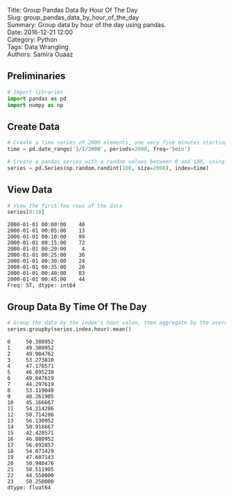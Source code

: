 Title: Group Pandas Data By Hour Of The Day  
Slug: group_pandas_data_by_hour_of_the_day  
Summary: Group data by hour of the day using pandas.  
Date: 2016-12-21 12:00  
Category: Python  
Tags: Data Wrangling  
Authors: Samira Ouaaz  

## Preliminaries


```python
# Import libraries
import pandas as pd
import numpy as np
```

## Create Data


```python
# Create a time series of 2000 elements, one very five minutes starting on 1/1/2000
time = pd.date_range('1/1/2000', periods=2000, freq='5min')

# Create a pandas series with a random values between 0 and 100, using 'time' as the index
series = pd.Series(np.random.randint(100, size=2000), index=time)
```

## View Data


```python
# View the first few rows of the data
series[0:10]
```




    2000-01-01 00:00:00    40
    2000-01-01 00:05:00    13
    2000-01-01 00:10:00    99
    2000-01-01 00:15:00    72
    2000-01-01 00:20:00     4
    2000-01-01 00:25:00    36
    2000-01-01 00:30:00    24
    2000-01-01 00:35:00    20
    2000-01-01 00:40:00    83
    2000-01-01 00:45:00    44
    Freq: 5T, dtype: int64



## Group Data By Time Of The Day


```python
# Group the data by the index's hour value, then aggregate by the average
series.groupby(series.index.hour).mean()
```




    0     50.380952
    1     49.380952
    2     49.904762
    3     53.273810
    4     47.178571
    5     46.095238
    6     49.047619
    7     44.297619
    8     53.119048
    9     48.261905
    10    45.166667
    11    54.214286
    12    50.714286
    13    56.130952
    14    50.916667
    15    42.428571
    16    46.880952
    17    56.892857
    18    54.071429
    19    47.607143
    20    50.940476
    21    50.511905
    22    44.550000
    23    50.250000
    dtype: float64


